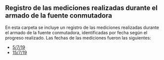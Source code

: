 ## Registro de las mediciones realizadas durante el armado de la fuente conmutadora

En esta carpeta se incluye un registro de las mediciones realizadas durante el armado de la fuente conmutadora, identificadas por fecha según el progreso realizado. Las fechas de las mediciones fueron las siguientes:

- [5/7/19](Mediciones_supply_5_7_19.md)
- [15/7/19](Mediciones_supply_15_7_19.md)


